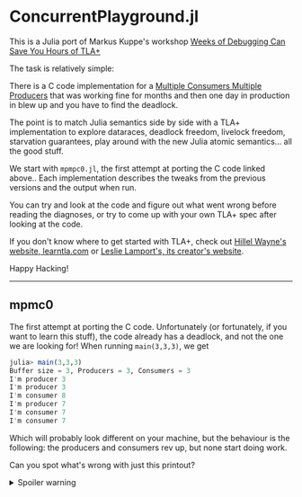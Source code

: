 # ConcurrentPlayground.jl

This is a Julia port of Markus Kuppe's workshop [Weeks of Debugging Can Save You Hours of TLA+](https://www.youtube.com/watch?v=wjsI0lTSjIo&t=549s)

The task is relatively simple:

There is a C code implementation for a [Multiple Consumers Multiple Producers](https://github.com/lemmy/BlockingQueue/blob/master/impl/producer_consumer.c) that was working fine for months and then one day in production in blew up and you have to find the deadlock.

The point is to match Julia semantics side by side with a TLA+ implementation to explore dataraces, deadlock freedom, livelock freedom, starvation guarantees, play around with the new Julia atomic semantics... all the good stuff.

We start with `mpmpc0.jl`, the first attempt at porting the C code linked above.. Each implementation describes the tweaks from the previous versions and the output when run.

You can try and look at the code and figure out what went wrong before reading the diagnoses, or try to come up with your own TLA+ spec after looking at the code.

If you don't know where to get started with TLA+, check out [Hillel Wayne's website, learntla.com](learntla.com) or [Leslie Lamport's, its creator's website](https://lamport.azurewebsites.net/tla/tla.html).

Happy Hacking!

---------

## mpmc0

The first attempt at porting the C code. Unfortunately (or fortunately, if you want to learn this stuff), the code already has a deadlock, and not the one we are looking for!
When running `main(3,3,3)`, we get

```julia
julia> main(3,3,3)
Buffer size = 3, Producers = 3, Consumers = 3
I'm producer 3
I'm producer 3
I'm consumer 8
I'm producer 7
I'm consumer 7
I'm consumer 7
```

Which will probably look different on your machine, but the behaviour is the following: the producers and consumers rev up, but none start doing work. 

Can you spot what's wrong with just this printout?

<details>
  <summary>Spoiler warning</summary>
    Some of the producers can also be consumers! That's not good! 
</details>